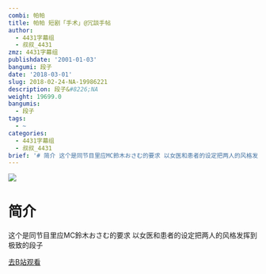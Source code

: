 ```yaml
---
combi: 帕帕
title: 帕帕 短剧「手术」@冗談手帖
author:
  - 4431字幕组
  - 叔叔_4431
zmz: 4431字幕组
publishdate: '2001-01-03'
bangumi: 段子
date: '2018-03-01'
slug: 2018-02-24-NA-19986221
description: 段子&#8226;NA
weight: 19699.0
bangumis:
  - 段子
tags:
  - ~
categories:
  - 4431字幕组
  - 叔叔_4431
brief: '# 简介 这个是同节目里应MC鈴木おさむ的要求 以女医和患者的设定把两人的风格发挥到极致的段子'
---
```

![](https://i.imgur.com/V5TEQP1.png)
# 简介  
这个是同节目里应MC鈴木おさむ的要求
以女医和患者的设定把两人的风格发挥到极致的段子  

[去B站观看](https://www.bilibili.com/video/av19986221/)
 
